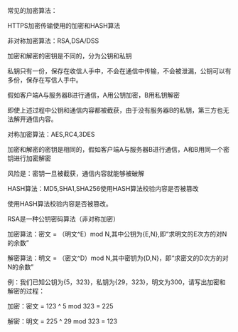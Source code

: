 常见的加密算法：

HTTPS加密传输使用的加密和HASH算法

非对称加密算法：RSA,DSA/DSS

加密和解密的密钥是不同的，分为公钥和私钥

私钥只有一份，保存在收信人手中，不会在通信中传输，不会被泄漏，公钥可以有多份，保存在写信人手中。

假如客户端A与服务器B进行通信，A用公钥加密，B用私钥解密

即使上述过程中公钥和通信内容都被截获，由于没有服务器B的私钥，第三方也无法解开通信内容。

对称加密算法：AES,RC4,3DES

加密和解密的密钥是相同的，假如客户端A与服务器B进行通信，A和B用同一个密钥进行加密解密

风险是：密钥一旦被截获，通信内容就能够被破解

HASH算法：MD5,SHA1,SHA256使用HASH算法校验内容是否被篡改

使用HASH算法校验内容是否被篡改。

RSA是一种公钥密码算法（非对称加密）

加密算法：密文 = （明文^E）mod N,其中公钥为{E,N},即“求明文的E次方的对N的余数”

解密算法：明文 = （密文^D）mod N,其中密钥为{D,N}，即“求密文的D次方的对N的余数”

例：我们已知公钥为{5，323}，私钥为{29，323}，明文为300，请写出加密和解密的过程：

加密：密文 = 123 ^ 5 mod 323 = 225

解密：明文 = 225 ^ 29 mod 323 = 123 